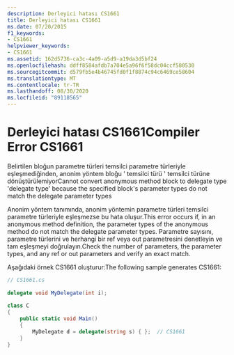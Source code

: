 ```yaml
---
description: Derleyici hatası CS1661
title: Derleyici hatası CS1661
ms.date: 07/20/2015
f1_keywords:
- CS1661
helpviewer_keywords:
- CS1661
ms.assetid: 162d5736-ca3c-4a09-a5d9-a19da3d5bf24
ms.openlocfilehash: ddff8584afdb7a704e5a96f6f58dc04ccf580530
ms.sourcegitcommit: d579fb5e4b46745fd0f1f8874c94c6469ce58604
ms.translationtype: MT
ms.contentlocale: tr-TR
ms.lasthandoff: 08/30/2020
ms.locfileid: "89118565"
---
```

# <a name="compiler-error-cs1661"></a><span data-ttu-id="d0cfe-103">Derleyici hatası CS1661</span><span class="sxs-lookup"><span data-stu-id="d0cfe-103">Compiler Error CS1661</span></span>
<span data-ttu-id="d0cfe-104">Belirtilen bloğun parametre türleri temsilci parametre türleriyle eşleşmediğinden, anonim yöntem bloğu ' temsilci türü ' temsilci türüne dönüştürülemiyor</span><span class="sxs-lookup"><span data-stu-id="d0cfe-104">Cannot convert anonymous method block to delegate type 'delegate type' because the specified block's parameter types do not match the delegate parameter types</span></span>  
  
 <span data-ttu-id="d0cfe-105">Anonim yöntem tanımında, anonim yöntemin parametre türleri temsilci parametre türleriyle eşleşmezse bu hata oluşur.</span><span class="sxs-lookup"><span data-stu-id="d0cfe-105">This error occurs if, in an anonymous method definition, the parameter types of the anonymous method do not match the delegate parameter types.</span></span> <span data-ttu-id="d0cfe-106">Parametre sayısını, parametre türlerini ve herhangi bir ref veya out parametresini denetleyin ve tam eşleşmeyi doğrulayın.</span><span class="sxs-lookup"><span data-stu-id="d0cfe-106">Check the number of parameters, the parameter types, and any ref or out parameters and verify an exact match.</span></span>  
  
 <span data-ttu-id="d0cfe-107">Aşağıdaki örnek CS1661 oluşturur:</span><span class="sxs-lookup"><span data-stu-id="d0cfe-107">The following sample generates CS1661:</span></span>  
  
```csharp  
// CS1661.cs  
  
delegate void MyDelegate(int i);  
  
class C  
{  
    public static void Main()  
    {  
        MyDelegate d = delegate(string s) { };  // CS1661  
    }  
}  
```
